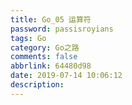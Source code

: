 ```yaml
---
title: Go_05 运算符
password: passisroyians
tags: Go
category: Go之路
comments: false
abbrlink: 64480d98
date: 2019-07-14 10:06:12
description:
---
```


